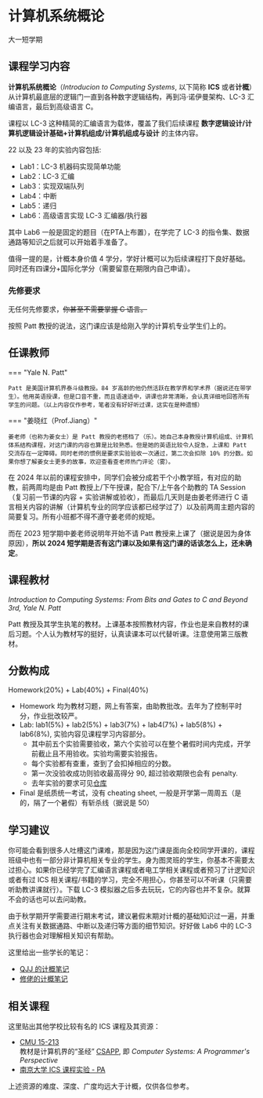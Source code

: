 # 计算机系统概论
<div class="badges">
<span class="badge cs-badge">大一短学期</span>
</div>

## 课程学习内容

**计算机系统概论**（*Introducion to Computing Systems*, 以下简称 **ICS** 或者**计概**）从计算机最底层的逻辑门一直到各种数字逻辑结构，再到冯·诺伊曼架构、LC-3 汇编语言，最后到高级语言 C。

课程以 LC-3 这种精简的汇编语言为载体，覆盖了我们后续课程 **数字逻辑设计/计算机逻辑设计基础+计算机组成/计算机组成与设计** 的主体内容。

22 以及 23 年的实验内容包括:

* Lab1：LC-3 机器码实现简单功能
* Lab2：LC-3 汇编
* Lab3：实现双端队列
* Lab4：中断
* Lab5：递归
* Lab6：高级语言实现 LC-3 汇编器/执行器

其中 Lab6 一般是固定的题目（在PTA上布置），在学完了 LC-3 的指令集、数据通路等知识之后就可以开始着手准备了。

值得一提的是，计概本身价值 4 学分，学好计概可以为后续课程打下良好基础。同时还有四课分+国际化学分（需要留意在期限内自己申请）。

### 先修要求

无任何先修要求，~~你甚至不需要掌握 C 语言。~~

按照 Patt 教授的说法，这门课应该是给刚入学的计算机专业学生们上的。

## 任课教师

=== "Yale N. Patt"

    Patt 是美国计算机界泰斗级教授。84 岁高龄的他仍然活跃在教学界和学术界（据说还在带学生）。他用英语授课，但是口音不重，而且语速适中，讲课也非常清晰，会认真详细地回答所有学生的问题。（以上内容仅作参考，笔者没有好好听过课，这实在是种遗憾）

=== "姜晓红（Prof.Jiang）"

    姜老师（也称为姜女士）是 Patt 教授的老搭档了（乐）。她自己本身教授计算机组成、计算机体系结构课程，对这门课的内容也算是比较熟悉。但是她的英语比较令人捉急，上课和 Patt 交流存在一定障碍。同时老师的惯例是要求实验验收一次通过，第二次会扣除 10% 的分数。如果你想了解姜女士更多的故事，欢迎查看查老师热门评论（雾）。

在 2024 年以前的课程安排中，同学们会被分成若干个小教学班，有对应的助教，前两周均是由 Patt 教授上/下午授课，配合下/上午各个助教的 TA Session（复习前一节课的内容 + 实验讲解或验收），而最后几天则是由姜老师进行 C 语言相关内容的讲解（计算机专业的同学应该都已经学过了）以及前两周主题内容的简要复习。所有小班都不得不遵守姜老师的规矩。

而在 2023 短学期中姜老师说明年开始不请 Patt 教授来上课了（据说是因为身体原因），**所以 2024 短学期是否有这门课以及如果有这门课的话该怎么上，还未确定**。

## 课程教材

*Introduction to Computing Systems: From Bits and Gates to C and Beyond 3rd, Yale N. Patt*

Patt 教授及其学生执笔的教材。上课基本按照教材内容，作业也是来自教材的课后习题。个人认为教材写的挺好，认真读课本可以代替听课。注意使用第三版教材。 

## 分数构成

Homework(20%) + Lab(40%) + Final(40%)

* Homework 均为教材习题，网上有答案，由助教批改。去年为了控制平时分，作业批改较严。
* Lab: lab1(5%) + lab2(5%) + lab3(7%) + lab4(7%) + lab5(8%) + lab6(8%), 实验内容见课程学习内容部分。
    * 其中前五个实验需要验收，第六个实验可以在整个暑假时间内完成，开学前截止且不用验收。实验均需要实验报告。
    * 每个实验都有查重，查到了会扣掉相应的分数。
    * 第一次没验收成功则验收最高得分 90, 超过验收期限也会有 penalty. 
    * 去年实验的要求可见[仓库](https://github.com/HobbitQia/ZJU-Courses-Resources/tree/master/ICS)
* Final 是纸质统一考试，没有 cheating sheet, 一般是开学第一周周五（是的，隔了一个暑假）有斩杀线（据说是 50）

## 学习建议

你可能会看到很多人吐槽这门课难，那是因为这门课是面向全校同学开课的，课程班级中也有一部分非计算机相关专业的学生。身为图灵班的学生，你基本不需要太过担心。如果你已经学完了汇编语言课程或者电工学相关课程或者预习了计逻知识或者有过 ICS 相关课程/书籍的学习，完全不用担心，你甚至可以不听课（只需要听助教讲课就行）。下载 LC-3 模拟器之后多去玩玩，它的内容也并不复杂。就算不会的话也可以去问助教。

由于秋学期开学需要进行期末考试，建议暑假末期对计概的基础知识过一遍，并重点关注有关数据通路、中断以及递归等方面的细节知识。好好做 Lab6 中的 LC-3 执行器也会对理解相关知识有帮助。

这里给出一些学长的笔记：

* [QJJ 的计概笔记](https://note.hobbitqia.cc/ICS/)
* [修佬的计概笔记](https://www.yuque.com/isshikixiu/codes/ics)

## 相关课程

这里贴出其他学校比较有名的 ICS 课程及其资源：

* [CMU 15-213](http://www.cs.cmu.edu/afs/cs/academic/class/15213-f15/www/schedule.html)  
教材是计算机界的“圣经” [CSAPP](http://csapp.cs.cmu.edu/3e/home.html), 即 *Computer Systems: A Programmer's Perspective*
* [南京大学 ICS 课程实验 - PA](https://nju-projectn.github.io/ics-pa-gitbook/ics2022/)

上述资源的难度、深度、广度均远大于计概，仅供各位参考。
